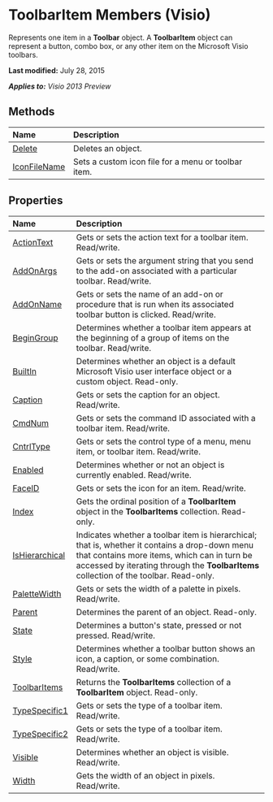 
# ToolbarItem Members (Visio)
Represents one item in a  **Toolbar** object. A **ToolbarItem** object can represent a button, combo box, or any other item on the Microsoft Visio toolbars.

 **Last modified:** July 28, 2015

 _**Applies to:** Visio 2013 Preview_

## Methods



|**Name**|**Description**|
|:-----|:-----|
| [Delete](e6d200b2-1c58-fb8e-e01a-2eed23e86995.md)|Deletes an object.|
| [IconFileName](efbc502d-8a6a-5c24-738f-8a60d1172b0e.md)|Sets a custom icon file for a menu or toolbar item.|

## Properties



|**Name**|**Description**|
|:-----|:-----|
| [ActionText](0bb1f3a9-013d-4164-6de3-557dcf64ca92.md)|Gets or sets the action text for a toolbar item. Read/write. |
| [AddOnArgs](2e498e9e-021c-3857-2420-f7f8cc5de6c5.md)|Gets or sets the argument string that you send to the add-on associated with a particular toolbar. Read/write.|
| [AddOnName](1903a362-b312-06dd-55cf-ab053fd513b1.md)|Gets or sets the name of an add-on or procedure that is run when its associated toolbar button is clicked. Read/write.|
| [BeginGroup](fa1648ed-0876-d31d-6afe-b0278b0488f8.md)|Determines whether a toolbar item appears at the beginning of a group of items on the toolbar. Read/write.|
| [BuiltIn](c1aacbe4-ac47-caf9-bc16-b55682a71cfe.md)|Determines whether an object is a default Microsoft Visio user interface object or a custom object. Read-only.|
| [Caption](f43d286d-8133-9b96-11f9-79225d9778d2.md)|Gets or sets the caption for an object. Read/write.|
| [CmdNum](69be3d63-a149-60ff-081e-fa20d8650685.md)|Gets or sets the command ID associated with a toolbar item. Read/write.|
| [CntrlType](88995561-9227-61ae-693a-83f5bba5bede.md)|Gets or sets the control type of a menu, menu item, or toolbar item. Read/write.|
| [Enabled](ef634f6d-ce50-4f88-c90f-75fbfaa02a29.md)|Determines whether or not an object is currently enabled. Read/write.|
| [FaceID](226b00fd-c8ab-3a6a-811f-ebf8e1364526.md)|Gets or sets the icon for an item. Read/write.|
| [Index](2f97fbee-595b-4b71-137b-55de5a469ae6.md)|Gets the ordinal position of a  **ToolbarItem** object in the **ToolbarItems** collection. Read-only.|
| [IsHierarchical](663080e1-3608-8ce9-0b82-1c8d18776037.md)|Indicates whether a toolbar item is hierarchical; that is, whether it contains a drop-down menu that contains more items, which can in turn be accessed by iterating through the  **ToolbarItems** collection of the toolbar. Read-only.|
| [PaletteWidth](bb3356d9-bfa3-c2e5-129f-70c0b225add6.md)|Gets or sets the width of a palette in pixels. Read/write.|
| [Parent](76c63643-684b-65fe-f9fe-377dbacf911b.md)|Determines the parent of an object. Read-only.|
| [State](1a3c97f0-d6bd-00d2-0caf-ac9876c533aa.md)|Determines a button's state, pressed or not pressed. Read/write.|
| [Style](3f4c624c-a80c-9b82-3ca5-34c395770bf0.md)|Determines whether a toolbar button shows an icon, a caption, or some combination. Read/write.|
| [ToolbarItems](5bc9b339-ffc8-1aef-526e-a815c3c5e251.md)|Returns the  **ToolbarItems** collection of a **ToolbarItem** object. Read-only.|
| [TypeSpecific1](e282f50e-ec10-1c6d-5ccd-33887882735f.md)|Gets or sets the type of a toolbar item. Read/write.|
| [TypeSpecific2](cdd33e96-bb18-6476-ccac-70797d2df4c1.md)|Gets or sets the type of a toolbar item. Read/write.|
| [Visible](1fe7078b-1e8a-da95-7289-d1d83f441f67.md)|Determines whether an object is visible. Read/write.|
| [Width](0abaf4db-7190-f9c2-f974-0a6a3360cb75.md)|Gets the width of an object in pixels. Read/write.|
